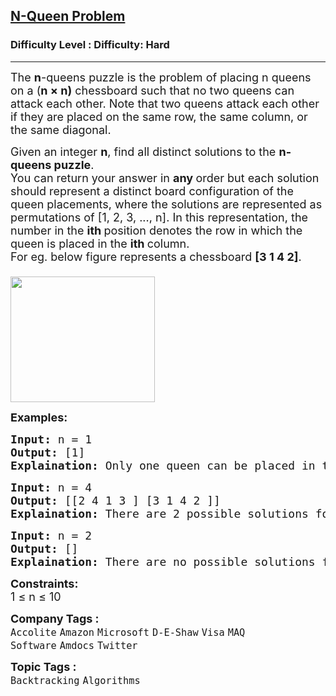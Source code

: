 <h2><a href="https://www.geeksforgeeks.org/problems/n-queen-problem0315/1?page=2&difficulty=Hard&sortBy=submissions">N-Queen Problem</a></h2><h3>Difficulty Level : Difficulty: Hard</h3><hr><div class="problems_problem_content__Xm_eO"><p><span style="font-size: 18px;">The <strong>n</strong>-queens puzzle is the problem of placing n queens on a&nbsp;(<strong>n × n)</strong> chessboard such that no two queens can attack each other. Note that two queens attack each other if they are placed on the same row, the same column, or the same diagonal.</span></p>
<p><span style="font-size: 18px;">Given an integer <strong>n</strong>, find all distinct solutions to the <strong>n-queens puzzle</strong>. <br>You can return your answer in&nbsp;<strong>any&nbsp;</strong>order but e</span><span style="font-size: 18px;"><span style="font-size: 18px;">ach solution should represent a distinct board configuration of the queen placements, where the solutions are represented as permutations of [1, 2, 3, ..., n]. In this representation, the number in the <strong>ith </strong>position denotes the row in which the queen is placed in the <strong>ith </strong>column. <br></span></span><span style="font-size: 18px;"><span style="font-size: 18px;">For eg. below figure represents a chessboard </span><strong style="font-size: 18px;">[3 1 4 2]</strong><span style="font-size: 18px;">.<br></span></span><span style="font-size: 18px;"><br><span style="font-size: 18px; height: 201px; width: 231px;"><img style="height: 201px; width: 231px;" src="https://contribute.geeksforgeeks.org/wp-content/uploads/ratinmaze_filled11-1.png" alt=""></span></span></p>
<p><strong><span style="font-size: 18px;">Examples:</span></strong></p>
<pre><span style="font-size: 18px;"><strong>Input: </strong>n = 1
<strong>Output: </strong>[1]
<strong>Explaination: </strong>Only one queen can be placed in the single cell available.</span></pre>
<pre><span style="font-size: 18px;"><strong>Input: </strong>n =<strong> </strong>4
<strong>Output: </strong>[[2 4 1 3 ] [3 1 4 2 ]]
<strong>Explaination: </strong>There are 2 possible solutions for n = 4.</span></pre>
<pre><span style="font-size: 18px;"><strong>Input: </strong>n =<strong> </strong>2
<strong>Output: </strong>[]
<strong>Explaination: </strong>There are no possible solutions for n = 2.</span></pre>
<p><strong style="font-size: 18px;">Constraints:<br></strong><span style="font-size: 18px;">1 ≤ n ≤ 10</span></p></div><p><span style=font-size:18px><strong>Company Tags : </strong><br><code>Accolite</code>&nbsp;<code>Amazon</code>&nbsp;<code>Microsoft</code>&nbsp;<code>D-E-Shaw</code>&nbsp;<code>Visa</code>&nbsp;<code>MAQ Software</code>&nbsp;<code>Amdocs</code>&nbsp;<code>Twitter</code>&nbsp;<br><p><span style=font-size:18px><strong>Topic Tags : </strong><br><code>Backtracking</code>&nbsp;<code>Algorithms</code>&nbsp;